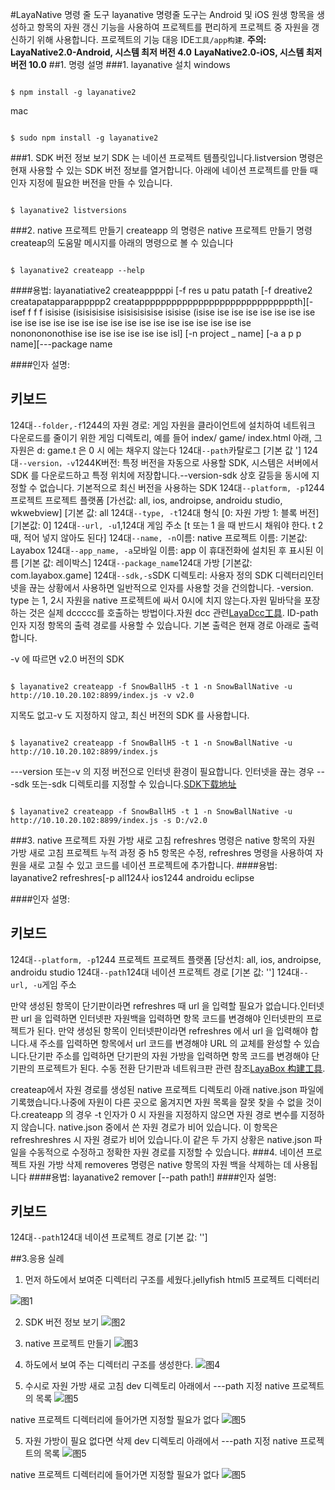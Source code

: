 #LayaNative 명령 줄 도구
layanative 명령줄 도구는 Android 및 iOS 원생 항목을 생성하고 항목의 자원 갱신 기능을 사용하여 프로젝트를 편리하게 프로젝트 중 자원을 갱신하기 위해 사용합니다.
프로젝트의 기능 대응 IDE`工具/app构建`.
**주의:**
**LayaNative2.0-Android, 시스템 최저 버전 4.0**
**LayaNative2.0-iOS, 시스템 최저 버전 10.0**
##1. 명령 설명
###1. layanative 설치
windows

```

$ npm install -g layanative2  
```

mac

```

$ sudo npm install -g layanative2  
```

###1. SDK 버전 정보 보기
SDK 는 네이션 프로젝트 템플릿입니다.listversion 명령은 현재 사용할 수 있는 SDK 버전 정보를 열거합니다. 아래에 네이션 프로젝트를 만들 때 인자 지정에 필요한 버전을 만들 수 있습니다.

```

$ layanative2 listversions  
```

###2. native 프로젝트 만들기
createapp 의 명령은 native 프로젝트 만들기
명령 createap의 도움말 메시지를 아래의 명령으로 볼 수 있습니다

```

$ layanative2 createapp --help
```

####용법:
layanatiative2 createapppppi [-f res u patu patath [-f dreative2 creatapatapparappppp2 creatapppppppppppppppppppppppppppppth][-isef f f f isisise (isisisisise isisisisisise isisise (isise ise ise ise ise ise ise ise ise ise ise ise ise ise ise ise ise ise ise ise ise ise ise ise ise nononononothise ise ise ise ise ise ise isl] [-n project _ name] [-a a p p name][---package name

####인자 설명:

키보드
------------------------------------------------------------------------------------------------------------------------------------------------------------------------
124대`--folder,-f`1244의 자원 경로: 게임 자원을 클라이언트에 설치하여 네트워크 다운로드를 줄이기 위한 게임 디렉토리, 예를 들어 index/ game/ index.html 아래, 그 자원은 d: game.t 은 0 시 에는 채우지 않는다
124대`--path`카탈로그 [기본 값 ']
124대`--version，-v`1244K버전: 특정 버전을 자동으로 사용할 SDK, 시스템은 서버에서 SDK 를 다운로드하고 특정 위치에 저장합니다.--version-sdk 상호 갈등을 동시에 지정할 수 없습니다. 기본적으로 최신 버전을 사용하는 SDK
124대`--platform, -p`1244 프로젝트 프로젝트 플랫폼 [가선값: all, ios, androipse, androidu studio, wkwebview] [기본 값: all
124대`--type, -t`124대 형식 [0: 자원 가방 1: 블록 버전] [기본값: 0]
124대`--url, -u`1,124대 게임 주소 [t 또는 1 을 때 반드시 채워야 한다. t 2 때, 적어 넣지 않아도 된다]
124대`--name, -n`이름: native 프로젝트 이름: 기본값: Layabox
124대`--app_name, -a`모바일 이름: app 이 휴대전화에 설치된 후 표시된 이름 [기본 값: 레이박스]
124대`--package_name`124대 가방 [기본값: com.layabox.game]
124대`--sdk,-s`SDK 디렉토리: 사용자 정의 SDK 디렉터리인터넷을 끊는 상황에서 사용하면 일반적으로 인자를 사용할 것을 건의합니다. -version.
type 는 1, 2시 자원을 native 프로젝트에 싸서 0시에 치지 않는다.자원 밑바닥을 포장하는 것은 실제 dccccc를 호출하는 방법이다.자원 dcc 관련[LayaDcc工具](https://ldc.layabox.com/doc2/?nav=zh-as-6-2-0).
ID-path 인자 지정 항목의 출력 경로를 사용할 수 있습니다. 기본 출력은 현재 경로 아래로 출력합니다.

-v 에 따르면 v2.0 버전의 SDK

```

$ layanative2 createapp -f SnowBallH5 -t 1 -n SnowBallNative -u http://10.10.20.102:8899/index.js -v v2.0
```


지목도 없고-v 도 지정하지 않고, 최신 버전의 SDK 를 사용합니다.

```

$ layanative2 createapp -f SnowBallH5 -t 1 -n SnowBallNative -u http://10.10.20.102:8899/index.js
```

---version 또는-v 의 지정 버전으로 인터넷 환경이 필요합니다. 인터넷을 끊는 경우 ---sdk 또는-sdk 디렉토리를 지정할 수 있습니다.[SDK下载地址](https://ldc.layabox.com/layadownload/?type=layaairnative-LayaAir%20Native%20SDK%200.9.6)

```

$ layanative2 createapp -f SnowBallH5 -t 1 -n SnowBallNative -u http://10.10.20.102:8899/index.js -s D:/v2.0
```

###3. native 프로젝트 자원 가방 새로 고침
refreshres 명령은 native 항목의 자원 가방 새로 고침
프로젝트 누적 과정 중 h5 항목은 수정, refreshres 명령을 사용하여 자원을 새로 고칠 수 있고 코드를 네이션 프로젝트에 추가합니다.
####용법:
layanative2 refreshres[-p all124사 ios1244 androidu eclipse

####인자 설명:

키보드
------------------------------------------------------------------------------------------------------------------------------------------------------------------------
124대`--platform, -p`1244 프로젝트 프로젝트 플랫폼 [당선치: all, ios, androipse, androidu studio
124대`--path`124대 네이션 프로젝트 경로 [기본 값: '']
124대`--url, -u`게임 주소


만약 생성된 항목이 단기판이라면 refreshres 때 url 을 입력할 필요가 없습니다.인터넷판 url 을 입력하면 인터넷판 자원백을 입력하면 항목 코드를 변경해야 인터넷판의 프로젝트가 된다.
만약 생성된 항목이 인터넷판이라면 refreshres 에서 url 을 입력해야 합니다.새 주소를 입력하면 항목에서 url 코드를 변경해야 URL 의 교체를 완성할 수 있습니다.단기판 주소를 입력하면 단기판의 자원 가방을 입력하면 항목 코드를 변경해야 단기판의 프로젝트가 된다.
수동 전환 단기판과 네트워크판 관련 참조[LayaBox 构建工具](https://ldc.layabox.com/doc2/?nav=zh-as-6-3-1).

createap에서 자원 경로를 생성된 native 프로젝트 디렉토리 아래 native.json 파일에 기록했습니다.나중에 자원이 다른 곳으로 옮겨지면 자원 목록을 잘못 찾을 수 없을 것이다.createapp 의 경우 -t 인자가 0 시 자원을 지정하지 않으면 자원 경로 변수를 지정하지 않습니다. native.json 중에서 쓴 자원 경로가 비어 있습니다. 이 항목은 refreshreshres 시 자원 경로가 비어 있습니다.이 같은 두 가지 상황은 native.json 파일을 수동적으로 수정하고 정확한 자원 경로를 지정할 수 있습니다.
###4. 네이션 프로젝트 자원 가방 삭제
removeres 명령은 native 항목의 자원 백을 삭제하는 데 사용됩니다
####용법:
layanative2 remover [--path path!]
####인자 설명:

키보드
------------------------------------------------------------------------------------------------------------------------------------------------------------------------
124대`--path`124대 네이션 프로젝트 경로 [기본 값: '']

##3.응용 실례
1. 먼저 하도에서 보여준 디렉터리 구조를 세웠다.jellyfish html5 프로젝트 디렉터리

![图1](img/1.jpg)  

2. SDK 버전 정보 보기
![图2](img/2.jpg)  

3. native 프로젝트 만들기
![图3](img/3.jpg)  

4. 하도에서 보여 주는 디렉터리 구조를 생성한다.
![图4](img/4.jpg)  

5. 수시로 자원 가방 새로 고침
dev 디렉토리 아래에서 ---path 지정 native 프로젝트의 목록
![图5](img/5.jpg)       

native 프로젝트 디렉터리에 들어가면 지정할 필요가 없다
![图5](img/6.jpg)   

5. 자원 가방이 필요 없다면 삭제
dev 디렉토리 아래에서 ---path 지정 native 프로젝트의 목록
![图5](img/7.jpg)    

native 프로젝트 디렉터리에 들어가면 지정할 필요가 없다
![图5](img/8.jpg)  